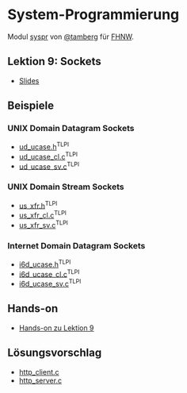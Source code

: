 # System-Programmierung
Modul [syspr]( https://www.fhnw.ch/de/studium/module/6008081) von [@tamberg](https://twitter.com/tamberg) für [FHNW](https://www.fhnw.ch/).

## Lektion 9: Sockets
- [Slides](http://www.tamberg.org/fhnw/2024/fs/Syspr09Sockets.pdf)

## Beispiele
### UNIX Domain Datagram Sockets
- [ud_ucase.h](http://man7.org/tlpi/code/online/book/sockets/ud_ucase.h.html)<sup>TLPI</sup>
- [ud_ucase_cl.c](http://man7.org/tlpi/code/online/book/sockets/ud_ucase_cl.c.html)<sup>TLPI</sup>
- [ud_ucase_sv.c](http://man7.org/tlpi/code/online/book/sockets/ud_ucase_sv.c.html)<sup>TLPI</sup>
### UNIX Domain Stream Sockets
- [us_xfr.h](http://man7.org/tlpi/code/online/book/sockets/us_xfr.h.html)<sup>TLPI</sup>
- [us_xfr_cl.c](http://man7.org/tlpi/code/online/book/sockets/us_xfr_cl.c.html)<sup>TLPI</sup>
- [us_xfr_sv.c](http://man7.org/tlpi/code/online/book/sockets/us_xfr_sv.c.html)<sup>TLPI</sup>
### Internet Domain Datagram Sockets
- [i6d_ucase.h](http://man7.org/tlpi/code/online/book/sockets/i6d_ucase.h.html)<sup>TLPI</sup>
- [i6d_ucase_cl.c](http://man7.org/tlpi/code/online/book/sockets/i6d_ucase_cl.c.html)<sup>TLPI</sup>
- [i6d_ucase_sv.c](http://man7.org/tlpi/code/online/book/sockets/i6d_ucase_sv.c.html)<sup>TLPI</sup>

## Hands-on
- [Hands-on zu Lektion 9](../../../../fhnw-syspr-work-09/blob/master/README.md)

## Lösungsvorschlag
- [http_client.c](http_client.c)
- [http_server.c](http_server.c)
